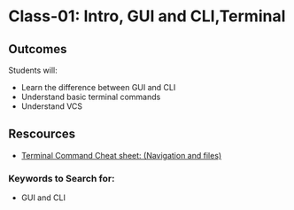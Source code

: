 # Class-01: Intro, GUI and CLI,Terminal

## Outcomes
Students will:
* Learn the difference between GUI and CLI
* Understand basic terminal commands 
* Understand VCS


## Rescources

* [Terminal Command Cheat sheet: (Navigation and files)](https://www.codecademy.com/learn/learn-the-command-line/modules/learn-the-command-line-navigation/cheatsheet)

### Keywords to Search for: 
* GUI and CLI
